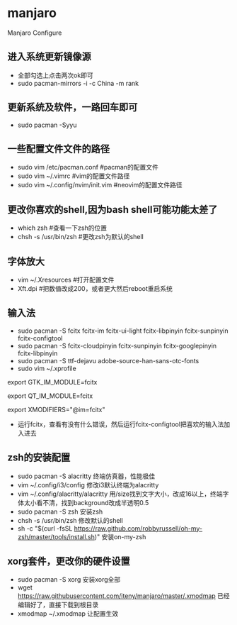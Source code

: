 # manjaro
Manjaro Configure

## 进入系统更新镜像源
- 全部勾选上点击两次ok即可
- sudo pacman-mirrors -i -c China -m rank
## 更新系统及软件，一路回车即可
- sudo pacman -Syyu
## 一些配置文件文件的路径
- sudo vim /etc/pacman.conf  #pacman的配置文件
- sudo vim ~/.vimrc  #vim的配置文件路径
- sudo vim ~/.config/nvim/init.vim  #neovim的配置文件路径
## 更改你喜欢的shell,因为bash shell可能功能太差了
- which zsh  #查看一下zsh的位置
- chsh -s /usr/bin/zsh  #更改zsh为默认的shell
## 字体放大
- vim ~/.Xresources  #打开配置文件
- Xft.dpi  #把数值改成200，或者更大然后reboot重启系统
## 输入法
- sudo pacman -S fcitx fcitx-im fcitx-ui-light fcitx-libpinyin fcitx-sunpinyin fcitx-configtool
- sudo pacman -S fcitx-cloudpinyin fcitx-sunpinyin fcitx-googlepinyin fcitx-libpinyin
- sudo pacman -S ttf-dejavu adobe-source-han-sans-otc-fonts
- sudo vim ~/.xprofile

export GTK_IM_MODULE=fcitx

export QT_IM_MODULE=fcitx

export XMODIFIERS="@im=fcitx"

- 运行fcitx，查看有没有什么错误，然后运行fcitx-configtool把喜欢的输入法加入进去
## zsh的安装配置
- sudo pacman -S alacritty  终端仿真器，性能极佳
- vim ~/.config/i3/config  修改i3默认终端为alacritty
- vim ~/.config/alacritty/alacritty  用/size找到文字大小，改成16以上，终端字体太小看不清，找到background改成半透明0.5
- sudo pacman -S zsh 安装zsh
- chsh -s /usr/bin/zsh 修改默认的shell
- sh -c "$(curl -fsSL https://raw.github.com/robbyrussell/oh-my-zsh/master/tools/install.sh)"  安装on-my-zsh

## xorg套件，更改你的硬件设置
- sudo pacman -S xorg  安装xorg全部
- wget https://raw.githubusercontent.com/iteny/manjaro/master/.xmodmap  已经编辑好了，直接下载到根目录
- xmodmap ~/.xmodmap  让配置生效
